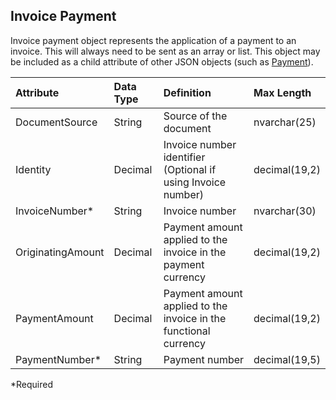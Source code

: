 ## Invoice Payment
Invoice payment object represents the application of a payment to an invoice. This will always need to be sent as an array or list. This object may be included as a child attribute of other JSON objects (such as [Payment](#payment)).

| Attribute | Data Type | Definition | Max Length |
| :----------- | :--------- | :--------- | :--------- |
| DocumentSource | String | Source of the document | nvarchar(25) |
| Identity | Decimal | Invoice number identifier (Optional if using Invoice number) | decimal(19,2) |
| InvoiceNumber\* | String | Invoice number | nvarchar(30) |
| OriginatingAmount | Decimal | Payment amount applied to the invoice in the payment currency | decimal(19,2) |
| PaymentAmount | Decimal | Payment amount applied to the invoice in the functional currency | decimal(19,2) |
| PaymentNumber\* | String | Payment number | decimal(19,5) |
\*Required
